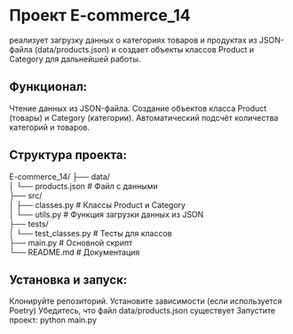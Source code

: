 # Проект E-commerce_14 
реализует загрузку данных о категориях товаров и продуктах из JSON-файла 
(data/products.json) и создает объекты классов Product и Category для дальнейшей работы.

## Функционал:
Чтение данных из JSON-файла.
Создание объектов класса Product (товары) и Category (категории).
Автоматический подсчёт количества категорий и товаров.

## Структура проекта:
E-commerce_14/
├── data/  
│   └── products.json       # Файл с данными  
├── src/  
│   ├── classes.py          # Классы Product и Category  
│   └── utils.py            # Функция загрузки данных из JSON  
├── tests/  
│   └── test_classes.py     # Тесты для классов  
├── main.py                 # Основной скрипт  
└── README.md               # Документация  

## Установка и запуск:
Клонируйте репозиторий.
Установите зависимости (если используется Poetry)
Убедитесь, что файл data/products.json существует
Запустите проект: python main.py




